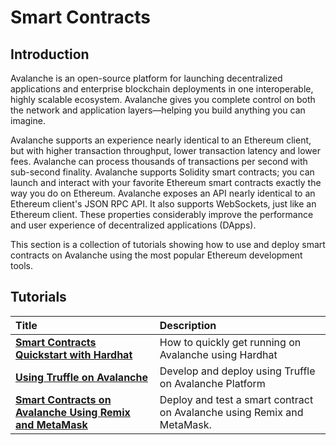 # Smart Contracts

## Introduction

Avalanche is an open-source platform for launching decentralized applications and enterprise blockchain deployments in one interoperable, highly scalable ecosystem. Avalanche gives you complete control on both the network and application layers&mdash;helping you build anything you can imagine.

Avalanche supports an experience nearly identical to an Ethereum client, but with higher transaction throughput, lower transaction latency and lower fees. Avalanche can process thousands of transactions per second with sub-second finality. Avalanche supports Solidity smart contracts; you can launch and interact with your favorite Ethereum smart contracts exactly the way you do on Ethereum. Avalanche exposes an API nearly identical to an Ethereum client's JSON RPC API. It also supports WebSockets, just like an Ethereum client. These properties considerably improve the performance and user experience of decentralized applications (DApps).

This section is a collection of tutorials showing how to use and deploy smart contracts on Avalanche using the most popular Ethereum development tools.

## Tutorials

| Title | Description |
| :--- | :--- |
| [**Smart Contracts Quickstart with Hardhat**](smart-contracts-using-hardhat.md) | How to quickly get running on Avalanche using Hardhat |
| [**Using Truffle on Avalanche**](using-truffle-with-the-avalanche-c-chain.md) | Develop and deploy using Truffle on Avalanche Platform |
| [**Smart Contracts on Avalanche Using Remix and MetaMask**](deploy-a-smart-contract-on-avalanche-using-remix-and-metamask.md) | Deploy and test a smart contract on Avalanche using Remix and MetaMask. |

